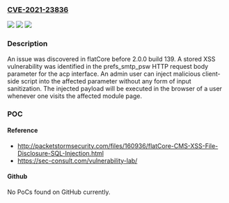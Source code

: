 ### [CVE-2021-23836](https://cve.mitre.org/cgi-bin/cvename.cgi?name=CVE-2021-23836)
![](https://img.shields.io/static/v1?label=Product&message=n%2Fa&color=blue)
![](https://img.shields.io/static/v1?label=Version&message=n%2Fa&color=blue)
![](https://img.shields.io/static/v1?label=Vulnerability&message=n%2Fa&color=brighgreen)

### Description

An issue was discovered in flatCore before 2.0.0 build 139. A stored XSS vulnerability was identified in the prefs_smtp_psw HTTP request body parameter for the acp interface. An admin user can inject malicious client-side script into the affected parameter without any form of input sanitization. The injected payload will be executed in the browser of a user whenever one visits the affected module page.

### POC

#### Reference
- http://packetstormsecurity.com/files/160936/flatCore-CMS-XSS-File-Disclosure-SQL-Injection.html
- https://sec-consult.com/vulnerability-lab/

#### Github
No PoCs found on GitHub currently.

